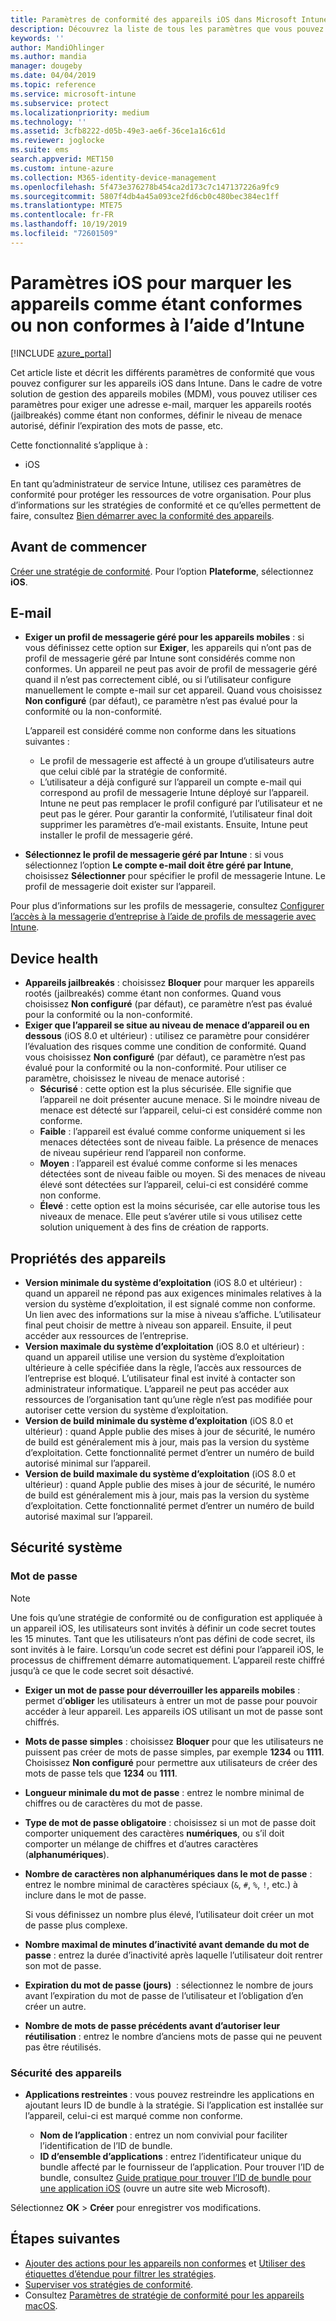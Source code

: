 ```yaml
---
title: Paramètres de conformité des appareils iOS dans Microsoft Intune - Azure | Microsoft Docs
description: Découvrez la liste de tous les paramètres que vous pouvez utiliser lorsque vous configurez la conformité de vos appareils iOS dans Microsoft Intune. Exigez une adresse e-mail, vérifiez les appareils jailbreakés ou rootés, définissez les versions minimale et maximale autorisées pour le système d’exploitation, définissez des restrictions de mot de passe (concernant notamment sa longueur et la durée d’inactivité de l’appareil), définissez des restrictions d’applications, etc.
keywords: ''
author: MandiOhlinger
ms.author: mandia
manager: dougeby
ms.date: 04/04/2019
ms.topic: reference
ms.service: microsoft-intune
ms.subservice: protect
ms.localizationpriority: medium
ms.technology: ''
ms.assetid: 3cfb8222-d05b-49e3-ae6f-36ce1a16c61d
ms.reviewer: joglocke
ms.suite: ems
search.appverid: MET150
ms.custom: intune-azure
ms.collection: M365-identity-device-management
ms.openlocfilehash: 5f473e376278b454ca2d173c7c147137226a9fc9
ms.sourcegitcommit: 5807f4db4a45a093ce2fd6cb0c480bec384ec1ff
ms.translationtype: MTE75
ms.contentlocale: fr-FR
ms.lasthandoff: 10/19/2019
ms.locfileid: "72601509"
---
```

# <a name="ios-settings-to-mark-devices-as-compliant-or-not-compliant-using-intune"></a>Paramètres iOS pour marquer les appareils comme étant conformes ou non conformes à l’aide d’Intune

[!INCLUDE [azure_portal](../includes/azure_portal.md)]

Cet article liste et décrit les différents paramètres de conformité que vous pouvez configurer sur les appareils iOS dans Intune. Dans le cadre de votre solution de gestion des appareils mobiles (MDM), vous pouvez utiliser ces paramètres pour exiger une adresse e-mail, marquer les appareils rootés (jailbreakés) comme étant non conformes, définir le niveau de menace autorisé, définir l’expiration des mots de passe, etc.

Cette fonctionnalité s’applique à :

- iOS

En tant qu’administrateur de service Intune, utilisez ces paramètres de conformité pour protéger les ressources de votre organisation. Pour plus d’informations sur les stratégies de conformité et ce qu’elles permettent de faire, consultez [Bien démarrer avec la conformité des appareils](device-compliance-get-started.md).

## <a name="before-you-begin"></a>Avant de commencer

[Créer une stratégie de conformité](create-compliance-policy.md#create-the-policy). Pour l’option **Plateforme**, sélectionnez **iOS**.

## <a name="email"></a>E-mail

- **Exiger un profil de messagerie géré pour les appareils mobiles** : si vous définissez cette option sur **Exiger**, les appareils qui n’ont pas de profil de messagerie géré par Intune sont considérés comme non conformes. Un appareil ne peut pas avoir de profil de messagerie géré quand il n’est pas correctement ciblé, ou si l’utilisateur configure manuellement le compte e-mail sur cet appareil. Quand vous choisissez **Non configuré** (par défaut), ce paramètre n’est pas évalué pour la conformité ou la non-conformité.

  L’appareil est considéré comme non conforme dans les situations suivantes :

  - Le profil de messagerie est affecté à un groupe d’utilisateurs autre que celui ciblé par la stratégie de conformité.
  - L’utilisateur a déjà configuré sur l’appareil un compte e-mail qui correspond au profil de messagerie Intune déployé sur l’appareil. Intune ne peut pas remplacer le profil configuré par l’utilisateur et ne peut pas le gérer. Pour garantir la conformité, l’utilisateur final doit supprimer les paramètres d’e-mail existants. Ensuite, Intune peut installer le profil de messagerie géré.

- **Sélectionnez le profil de messagerie géré par Intune** : si vous sélectionnez l’option **Le compte e-mail doit être géré par Intune**, choisissez **Sélectionner** pour spécifier le profil de messagerie Intune. Le profil de messagerie doit exister sur l’appareil.

Pour plus d’informations sur les profils de messagerie, consultez [Configurer l’accès à la messagerie d’entreprise à l’aide de profils de messagerie avec Intune](../configuration/email-settings-configure.md).

## <a name="device-health"></a>Device health

- **Appareils jailbreakés** : choisissez **Bloquer** pour marquer les appareils rootés (jailbreakés) comme étant non conformes. Quand vous choisissez **Non configuré** (par défaut), ce paramètre n’est pas évalué pour la conformité ou la non-conformité.
- **Exiger que l’appareil se situe au niveau de menace d’appareil ou en dessous** (iOS 8.0 et ultérieur) : utilisez ce paramètre pour considérer l’évaluation des risques comme une condition de conformité. Quand vous choisissez **Non configuré** (par défaut), ce paramètre n’est pas évalué pour la conformité ou la non-conformité. Pour utiliser ce paramètre, choisissez le niveau de menace autorisé :
  - **Sécurisé** : cette option est la plus sécurisée. Elle signifie que l’appareil ne doit présenter aucune menace. Si le moindre niveau de menace est détecté sur l’appareil, celui-ci est considéré comme non conforme.
  - **Faible** : l’appareil est évalué comme conforme uniquement si les menaces détectées sont de niveau faible. La présence de menaces de niveau supérieur rend l’appareil non conforme.
  - **Moyen** : l’appareil est évalué comme conforme si les menaces détectées sont de niveau faible ou moyen. Si des menaces de niveau élevé sont détectées sur l’appareil, celui-ci est considéré comme non conforme.
  - **Élevé** : cette option est la moins sécurisée, car elle autorise tous les niveaux de menace. Elle peut s’avérer utile si vous utilisez cette solution uniquement à des fins de création de rapports.

## <a name="device-properties"></a>Propriétés des appareils

- **Version minimale du système d’exploitation** (iOS 8.0 et ultérieur) : quand un appareil ne répond pas aux exigences minimales relatives à la version du système d’exploitation, il est signalé comme non conforme. Un lien avec des informations sur la mise à niveau s’affiche. L’utilisateur final peut choisir de mettre à niveau son appareil. Ensuite, il peut accéder aux ressources de l’entreprise.
- **Version maximale du système d’exploitation** (iOS 8.0 et ultérieur) : quand un appareil utilise une version du système d’exploitation ultérieure à celle spécifiée dans la règle, l’accès aux ressources de l’entreprise est bloqué. L’utilisateur final est invité à contacter son administrateur informatique. L’appareil ne peut pas accéder aux ressources de l’organisation tant qu’une règle n’est pas modifiée pour autoriser cette version du système d’exploitation.
- **Version de build minimale du système d’exploitation** (iOS 8.0 et ultérieur) : quand Apple publie des mises à jour de sécurité, le numéro de build est généralement mis à jour, mais pas la version du système d’exploitation. Cette fonctionnalité permet d’entrer un numéro de build autorisé minimal sur l’appareil.
- **Version de build maximale du système d’exploitation** (iOS 8.0 et ultérieur) : quand Apple publie des mises à jour de sécurité, le numéro de build est généralement mis à jour, mais pas la version du système d’exploitation. Cette fonctionnalité permet d’entrer un numéro de build autorisé maximal sur l’appareil.

## <a name="system-security"></a>Sécurité système

### <a name="password"></a>Mot de passe

> [!NOTE]
> Une fois qu’une stratégie de conformité ou de configuration est appliquée à un appareil iOS, les utilisateurs sont invités à définir un code secret toutes les 15 minutes. Tant que les utilisateurs n’ont pas défini de code secret, ils sont invités à le faire. Lorsqu’un code secret est défini pour l’appareil iOS, le processus de chiffrement démarre automatiquement. L’appareil reste chiffré jusqu’à ce que le code secret soit désactivé.

- **Exiger un mot de passe pour déverrouiller les appareils mobiles** : permet d’**obliger** les utilisateurs à entrer un mot de passe pour pouvoir accéder à leur appareil. Les appareils iOS utilisant un mot de passe sont chiffrés.
- **Mots de passe simples** : choisissez **Bloquer** pour que les utilisateurs ne puissent pas créer de mots de passe simples, par exemple **1234** ou **1111**. Choisissez **Non configuré** pour permettre aux utilisateurs de créer des mots de passe tels que **1234** ou **1111**.
- **Longueur minimale du mot de passe** : entrez le nombre minimal de chiffres ou de caractères du mot de passe.
- **Type de mot de passe obligatoire** : choisissez si un mot de passe doit comporter uniquement des caractères **numériques**, ou s’il doit comporter un mélange de chiffres et d’autres caractères (**alphanumériques**).
- **Nombre de caractères non alphanumériques dans le mot de passe** : entrez le nombre minimal de caractères spéciaux (`&`, `#`, `%`, `!`, etc.) à inclure dans le mot de passe.

    Si vous définissez un nombre plus élevé, l’utilisateur doit créer un mot de passe plus complexe.

- **Nombre maximal de minutes d’inactivité avant demande du mot de passe** : entrez la durée d’inactivité après laquelle l’utilisateur doit rentrer son mot de passe.
- **Expiration du mot de passe (jours)**  : sélectionnez le nombre de jours avant l’expiration du mot de passe de l’utilisateur et l’obligation d’en créer un autre.
- **Nombre de mots de passe précédents avant d’autoriser leur réutilisation** : entrez le nombre d’anciens mots de passe qui ne peuvent pas être réutilisés.

### <a name="device-security"></a>Sécurité des appareils

- **Applications restreintes** : vous pouvez restreindre les applications en ajoutant leurs ID de bundle à la stratégie. Si l’application est installée sur l’appareil, celui-ci est marqué comme non conforme.

  - **Nom de l’application** : entrez un nom convivial pour faciliter l’identification de l’ID de bundle.
  - **ID d’ensemble d’applications** : entrez l’identificateur unique du bundle affecté par le fournisseur de l’application. Pour trouver l’ID de bundle, consultez [Guide pratique pour trouver l’ID de bundle pour une application iOS](https://support.microsoft.com/help/4294074/how-to-find-the-bundle-id-for-an-ios-app) (ouvre un autre site web Microsoft).  

Sélectionnez **OK** > **Créer** pour enregistrer vos modifications.

## <a name="next-steps"></a>Étapes suivantes

- [Ajouter des actions pour les appareils non conformes](actions-for-noncompliance.md) et [Utiliser des étiquettes d’étendue pour filtrer les stratégies](../fundamentals/scope-tags.md).
- [Superviser vos stratégies de conformité](compliance-policy-monitor.md).
- Consultez [Paramètres de stratégie de conformité pour les appareils macOS](compliance-policy-create-mac-os.md).
